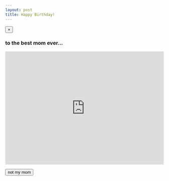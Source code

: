 ```yaml
---
layout: post
title: Happy Birthday!
---
```


<div class="alert alert-success">
	<button type="button" class="close" data-dismiss="alert">&times;</button>
	<h3><strong>to the best mom ever&hellip;</strong></h3>
</div>

<iframe width="640" height="360" src="http://www.youtube.com/embed/lOWFYLXBYZk?feature=player_detailpage" frameborder="0" allowfullscreen style="max-width: 100%;"></iframe>

<p><button class="btn btn-link"><i class="icon-arrow-up"></i> not my mom</button></p>